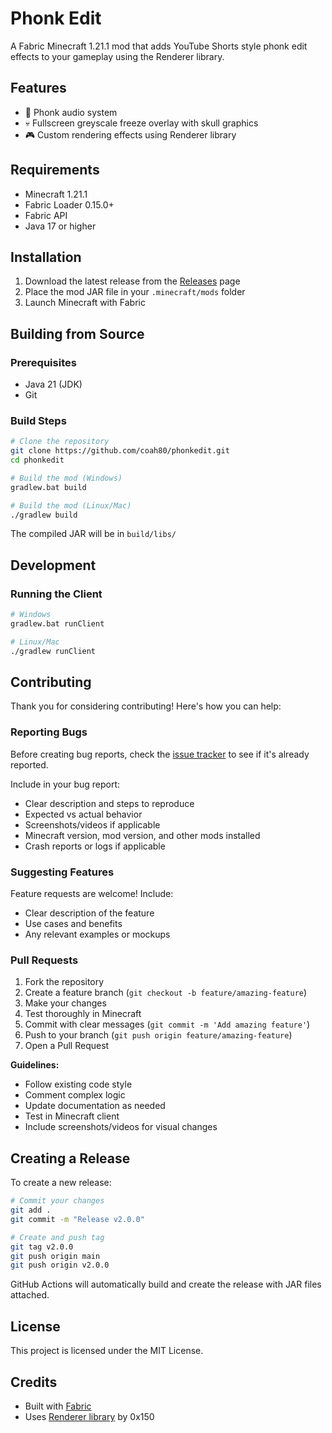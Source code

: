 # Phonk Edit

A Fabric Minecraft 1.21.1 mod that adds YouTube Shorts style phonk edit effects to your gameplay using the Renderer library.

## Features

- 🎵 Phonk audio system
- 💀 Fullscreen greyscale freeze overlay with skull graphics
- 🎮 Custom rendering effects using Renderer library

## Requirements

- Minecraft 1.21.1
- Fabric Loader 0.15.0+
- Fabric API
- Java 17 or higher

## Installation

1. Download the latest release from the [Releases](https://github.com/coah80/phonkedit/releases) page
2. Place the mod JAR file in your `.minecraft/mods` folder
3. Launch Minecraft with Fabric

## Building from Source

### Prerequisites

- Java 21 (JDK)
- Git

### Build Steps

```bash
# Clone the repository
git clone https://github.com/coah80/phonkedit.git
cd phonkedit

# Build the mod (Windows)
gradlew.bat build

# Build the mod (Linux/Mac)
./gradlew build
```

The compiled JAR will be in `build/libs/`

## Development

### Running the Client

```bash
# Windows
gradlew.bat runClient

# Linux/Mac
./gradlew runClient
```

## Contributing

Thank you for considering contributing! Here's how you can help:

### Reporting Bugs

Before creating bug reports, check the [issue tracker](https://github.com/coah80/phonkedit/issues) to see if it's already reported.

Include in your bug report:
- Clear description and steps to reproduce
- Expected vs actual behavior
- Screenshots/videos if applicable
- Minecraft version, mod version, and other mods installed
- Crash reports or logs if applicable

### Suggesting Features

Feature requests are welcome! Include:
- Clear description of the feature
- Use cases and benefits
- Any relevant examples or mockups

### Pull Requests

1. Fork the repository
2. Create a feature branch (`git checkout -b feature/amazing-feature`)
3. Make your changes
4. Test thoroughly in Minecraft
5. Commit with clear messages (`git commit -m 'Add amazing feature'`)
6. Push to your branch (`git push origin feature/amazing-feature`)
7. Open a Pull Request

**Guidelines:**
- Follow existing code style
- Comment complex logic
- Update documentation as needed
- Test in Minecraft client
- Include screenshots/videos for visual changes

## Creating a Release

To create a new release:

```bash
# Commit your changes
git add .
git commit -m "Release v2.0.0"

# Create and push tag
git tag v2.0.0
git push origin main
git push origin v2.0.0
```

GitHub Actions will automatically build and create the release with JAR files attached.

## License

This project is licensed under the MIT License.

## Credits

- Built with [Fabric](https://fabricmc.net/)
- Uses [Renderer library](https://github.com/0x150/renderer) by 0x150

